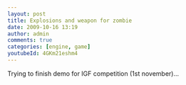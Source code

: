 ```yaml
---
layout: post
title: Explosions and weapon for zombie
date: 2009-10-16 13:19
author: admin
comments: true
categories: [engine, game]
youtubeId: 4GKm21eshm4
---
```


Trying to finish demo for IGF competition (1st november)...<br /><br />
